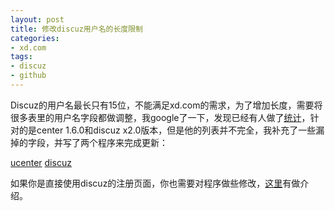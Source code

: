 ```yaml
---
layout: post
title: 修改discuz用户名的长度限制
categories:
- xd.com
tags:
- discuz
- github
---
```


Discuz的用户名最长只有15位，不能满足xd.com的需求，为了增加长度，需要将很多表里的用户名字段都做调整，我google了一下，发现已经有人做了[统计](http://www.oicto.com/ucenter-discuz-username-15/)，针对的是center 1.6.0和discuz x2.0版本，但是他的列表并不完全，我补充了一些漏掉的字段，并写了两个程序来完成更新：

[ucenter](https://gist.github.com/3632682)
[discuz](https://gist.github.com/3634492)

如果你是直接使用discuz的注册页面，你也需要对程序做些修改，[这里](http://www.oicto.com/ucenter%E5%92%8Cdiscuz-x2%E4%BF%AE%E6%94%B9%E6%B3%A8%E5%86%8C%E7%94%A8%E6%88%B7%E5%90%8D%E9%95%BF%E5%BA%A6%E9%99%90%E5%88%B6php%E7%A8%8B%E5%BA%8F%E5%92%8C%E6%95%B0%E6%8D%AE%E5%BA%93%E4%BF%AE%E6%94%B9/)有做介绍。
